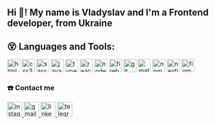 <h2 align="left">Hi 👋! My name is Vladyslav and I'm a Frontend developer, from Ukraine</h2>

## :dizzy_face: Languages and Tools:

<div align="left">
  <img src="https://cdn.jsdelivr.net/gh/devicons/devicon/icons/html5/html5-original.svg" height="30" alt="html5 logo"  />
  
  <img src="https://cdn.jsdelivr.net/gh/devicons/devicon/icons/css3/css3-original.svg" height="30" alt="css3 logo"  />
  
  <img src="https://cdn.jsdelivr.net/gh/devicons/devicon/icons/sass/sass-original.svg" height="30" alt="sass logo"  />
  
  <img src="https://cdn.jsdelivr.net/gh/devicons/devicon/icons/javascript/javascript-original.svg" height="30" alt="javascript logo"  />
  
  <img src="https://cdn.jsdelivr.net/gh/devicons/devicon/icons/typescript/typescript-original.svg" height="30" alt="typescript logo"  />
  
  <img src="https://cdn.jsdelivr.net/gh/devicons/devicon/icons/react/react-original.svg" height="30" alt="react logo"  />
  
  <img src="https://cdn.jsdelivr.net/gh/devicons/devicon/icons/nodejs/nodejs-original.svg" height="30" alt="nodejs logo"  />
  
  <img src="https://cdn.jsdelivr.net/gh/devicons/devicon/icons/firebase/firebase-plain.svg" height="30" alt="firebase logo"  />
  
  <img src="https://cdn.jsdelivr.net/gh/devicons/devicon/icons/git/git-original.svg" height="30" alt="git logo"  />
  
  <img src="https://cdn.jsdelivr.net/gh/devicons/devicon/icons/materialui/materialui-original.svg" height="30" alt="materialui logo"  />
  
  <img src="https://cdn.jsdelivr.net/gh/devicons/devicon/icons/npm/npm-original-wordmark.svg" height="30" alt="npm logo"  />
  
  <img src="https://cdn.jsdelivr.net/gh/devicons/devicon/icons/nextjs/nextjs-original.svg" height="30" alt="nextjs logo"  />
  
  <img src="https://cdn.jsdelivr.net/gh/devicons/devicon/icons/figma/figma-original.svg" height="30" alt="figma logo"  />
</div>

### :phone: Contact me

<div align="left">
<a href="https://www.instagram.com/whatislove_._/">
  <img src="https://img.shields.io/static/v1?message=Instagram&logo=instagram&label=&color=E4405F&logoColor=white&labelColor=&style=for-the-badge" height="35" alt="instagram logo"  />
</a>
<a href="mailto:zhukovskyvladyslav@gmail.com">
  <img src="https://img.shields.io/static/v1?message=Gmail&logo=gmail&label=&color=D14836&logoColor=white&labelColor=&style=for-the-badge" height="35" alt="gmail logo"  />
</a>
<a href="https://www.linkedin.com/in/whatislovefront/">
  <img src="https://img.shields.io/static/v1?message=LinkedIn&logo=linkedin&label=&color=0077B5&logoColor=white&labelColor=&style=for-the-badge" height="35" alt="linkedin logo"  />
</a>
<a href="https://t.me/whatislove23">
  <img src="https://img.shields.io/static/v1?message=Telegram&logo=telegram&label=&color=2CA5E0&logoColor=white&labelColor=&style=for-the-badge" height="35" alt="telegram logo"  />
</a>
</div>
